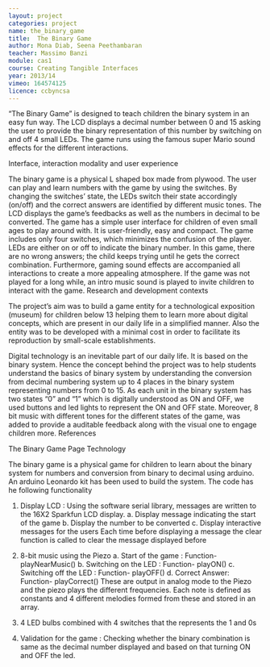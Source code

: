 ```yaml
---
layout: project
categories: project
name: the_binary_game
title:  The Binary Game
author: Mona Diab, Seena Peethambaran
teacher: Massimo Banzi
module: cas1
course: Creating Tangible Interfaces
year: 2013/14
vimeo: 164574125
licence: ccbyncsa
---
```

“The Binary Game” is designed to teach children the binary system in an easy fun way. The LCD displays a decimal number between 0 and 15 asking the user to provide the binary representation of this number by switching on and off 4 small LEDs. The game runs using the famous super Mario sound effects for the different interactions.

Interface, interaction modality and user experience

The binary game is a physical L shaped box made from plywood. The user can play and learn numbers with the game by using the switches. By changing the switches’ state, the LEDs switch their state accordingly (on/off) and the correct answers are identified by different music tones. The LCD displays the game’s feedbacks as well as the numbers in decimal to be converted. The game has a simple user interface for children of even small ages to play around with. It is user-friendly, easy and compact. The game includes only four switches, which minimizes the confusion of the player. LEDs are either on or off to indicate the binary number. In this game, there are no wrong answers; the child keeps trying until he gets the correct combination. Furthermore, gaming sound effects are accompanied all interactions to create a more appealing atmosphere. If the game was not played for a long while, an intro music sound is played to invite children to interact with the game.
Research and development contexts

The project’s aim was to build a game entity for a technological exposition (museum) for children below 13 helping them to learn more about digital concepts, which are present in our daily life in a simplified manner. Also the entity was to be developed with a minimal cost in order to facilitate its reproduction by small-scale establishments.

Digital technology is an inevitable part of our daily life. It is based on the binary system. Hence the concept behind the project was to help students understand the basics of binary system by understanding the conversion from decimal numbering system up to 4 places in the binary system representing numbers from 0 to 15. As each unit in the binary system has two states “0” and “1” which is digitally understood as ON and OFF, we used buttons and led lights to represent the ON and OFF state. Moreover, 8 bit music with different tones for the different states of the game, was added to provide a auditable feedback along with the visual one to engage children more.
References

The Binary Game Page
Technology

The binary game is a physical game for children to learn about the binary system for numbers and conversion from binary to decimal using arduino. An arduino Leonardo kit has been used to build the system. The code has he following functionality
1. Display LCD :
Using the software serial library, messages are written to the 16X2 Sparkfun LCD display.
a. Display message indicating the start of the game
b. Display the number to be converted
c. Display interactive messages for the users
Each time before displaying a message the clear function is called to clear the message displayed before

2. 8-bit music using the Piezo
a. Start of the game : Function- playNearMusic()
b. Switching on the LED : Function- playON()
c. Switching off the LED : Function- playOFF()
d. Correct Answer: Function- playCorrect()
These are output in analog mode to the Piezo and the piezo plays the different frequencies. Each note is defined as constants and 4 different melodies formed from these and stored in an array.

3. 4 LED bulbs combined with 4 switches that the represents the 1 and 0s
4. Validation for the game : Checking whether the binary combination is same as the decimal number displayed and based on that turning ON and OFF the led.